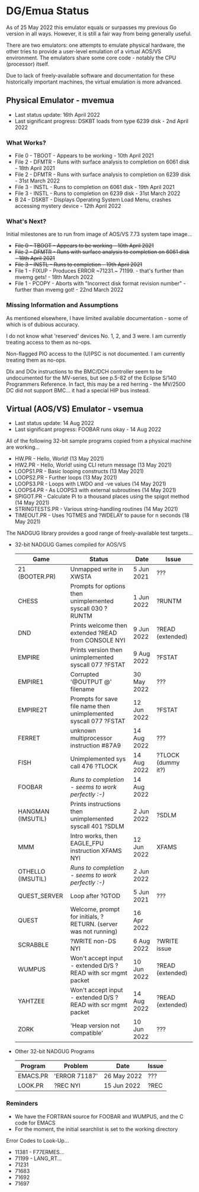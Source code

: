 # DG/Emua Status

As of 25 May 2022 this emulator equals or surpasses my previous Go version in all ways.
However, it is still a fair way from being generally useful.

There are two emulators: one attempts to emulate physical hardware, the other tries to
provide a user-level emulation of a virtual AOS/VS environment.  The emulators share
some core code - notably the CPU (processor) itself.

Due to lack of freely-available software and documentation for these historically
important machines, the virtual emulation is more advanced.

## Physical Emulator - mvemua

* Last status update: 16th April 2022
* Last significant progress: DSKBT loads from type 6239 disk - 2nd April 2022

### What Works?
* File 0 - TBOOT - Appears to be working - 10th April 2021
* File 2 - DFMTR - Runs with surface analysis to completion on 6061 disk - 18th April 2021
* File 2 - DFMTR - Runs with surface analysis to completion on 6239 disk - 31st March 2022
* File 3 - INSTL - Runs to completion on 6061 disk - 19th April 2021
* File 3 - INSTL - Runs to completion on 6239 disk - 31st March 2022
* B 24   - DSKBT - Displays Operating System Load Menu, crashes accessing mystery device - 12th April 2022
  
### What's Next?
Initial milestones are to run from image of AOS/VS 7.73 system tape image...
* ~~File 0 - TBOOT - Appears to be working - 10th April 2021~~
* ~~File 2 - DFMTR - Runs with surface analysis to completion on 6061 disk - 18th April 2021~~
* ~~File 3 - INSTL - Runs to completion - 19th April 2021~~
* File 1 - FIXUP - Produces ERROR ~71231.~ 71199. - that's further than mvemg gets! - 18th March 2022
* File 1 - PCOPY - Aborts with "Incorrect disk format revision number" - further than mvemg got! - 22nd March 2022

### Missing Information and Assumptions
As mentioned elsewhere, I have limited available documentation - some of which is of dubious accuracy.

I do not know what 'reserved' devices No. 1, 2, and 3 were.  I am currently treating access to them as no-ops.

Non-flagged PIO access to the (U)PSC is not documented.  I am currently treating them as no-ops.

DIx and DOx instructions to the BMC/DCH controller seem to be undocumented for the MV-series, but see p.5-82 of the Eclipse S/140 Programmers Reference.  In fact, this may be a red herring - the MV/2500 DC did not support BMC... it had a special HIP bus instead.

## Virtual (AOS/VS) Emulator - vsemua

* Last status update: 14 Aug 2022
* Last significant progress: FOOBAR runs okay - 14 Aug 2022
  
All of the following 32-bit sample programs copied from a physical machine are working...
* HW.PR - Hello, World! (13 May 2021)
* HW2.PR - Hello, World! using CLI return message (13 May 2021)
* LOOPS1.PR - Basic looping constructs (13 May 2021)
* LOOPS2.PR - Further loops (13 May 2021)
* LOOPS3.PR - Loops with LWDO and -ve values (14 May 2021)
* LOOPS4.PR - As LOOPS3 with external subroutines (14 May 2021)
* SPIGOT.PR - Calculate Pi to a thousand places using the spigot method (14 May 2021)
* STRINGTESTS.PR - Various string-handling routines (14 May 2021)
* TIMEOUT.PR - Uses ?GTMES and ?WDELAY to pause for n seconds (18 May 2021)

The NADGUG library provides a good range of freely-available test targets...
  
* 32-bit NADGUG Games compiled for AOS/VS

  |    Game           |   Status                                              |   Date      |  Issue  |
  |-------------------|-------------------------------------------------------|-------------|---------|
  | 21 (BOOTER.PR)    | Unmapped write in XWSTA                               |  5 Jun 2021 | ???              |
  | CHESS             | Prompts for options then unimplemented syscall 030 ?RUNTM |  1 Jun 2022 | ?RUNTM           |
  | DND               | Prints welcome then extended ?READ from CONSOLE NYI   |  9 Jun 2022 | ?READ (extended) |
  | EMPIRE            | Prints version then unimplemented syscall 077 ?FSTAT  |  9 Aug 2022 | ?FSTAT           |
  | EMPIRE1           | Corrupted '@OUTPUT @' filename                        | 30 May 2022 | ???              |
  | EMPIRE2T          | Prompts for save file name then unimplemented syscall 077 ?FSTAT | 12 Jun 2022 | ?FSTAT           |
  | FERRET            | unknown multiprocessor instruction #87A9              | 14 Aug 2022 | ???              |
  | FISH              | Unimplemented sys call 476 ?TLOCK                     | 14 Aug 2022 | ?TLOCK (dummy it?) |
  | FOOBAR            | *Runs to completion - seems to work perfectly :-)*    | 14 Aug 2022 |                  |
  | HANGMAN (IMSUTIL) | Prints instructions then unimplemented syscall 401 ?SDLM|  2 Jun 2022 | ?SDLM            |
  | MMM               | Intro works, then EAGLE_FPU instruction XFAMS NYI     | 12 Jun 2022 | XFAMS            |
  | OTHELLO (IMSUTIL) | *Runs to completion - seems to work perfectly :-)*    |  2 Jun 2022 |                  |
  | QUEST_SERVER      | Loop after ?GTOD                                      |  5 Jun 2021 | ???              |
  | QUEST             | Welcome, prompt for initials, ?RETURN. (server was not running)   | 16 Apr 2022 |      |
  | SCRABBLE          | ?WRITE non-DS NYI                                     |  6 Aug 2022 | ?WRITE issue     |
  | WUMPUS            | Won't accept input - extended D/S ?READ with scr mgmt packet | 10 Jun 2022 | ?READ (extended) |
  | YAHTZEE           | Won't accept input - extended D/S ?READ with scr mgmt packet | 14 Aug 2022 | ?READ (extended) |
  | ZORK              | 'Heap version not compatible'                         | 10 Jun 2022 | ??? |

* Other 32-bit NADGUG Programs

  | Program     | Problem                                                     | Date        |  Issue  |
  |-------------|-------------------------------------------------------------|-------------|---------|
  | EMACS.PR    | 'ERROR 71187'                                               | 26 May 2022 | ???     |
  | LOOK.PR     | ?REC NYI                                                    | 15 Jun 2022 | ?REC    |
  
### Reminders
* We have the FORTRAN source for FOOBAR and WUMPUS, and the C code for EMACS
* For the moment, the initial searchlist is set to the working directory

Error Codes to Look-Up...
* 11381 - F77ERMES...
* 71199 - LANG_RT...
* 71231 
* 71683 
* 71692 
* 71697 

